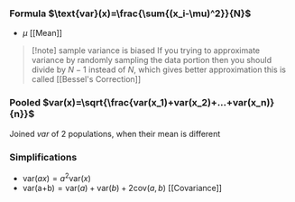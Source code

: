 ### Formula $\text{var}(x)=\frac{\sum{(x_i-\mu)^2}}{N}$
- $\mu$ [[Mean]]
> [!note] sample variance is biased
> If you trying to approximate variance
> by randomly sampling the data portion
> then you should divide by $N-1$ instead of $N$,
> which gives better approximation
> this is called [[Bessel's Correction]]
### Pooled $var(x)=\sqrt{\frac{var(x_1)+var(x_2)+...+var(x_n)}{n}}$
Joined $var$ of 2 populations, when their mean is different
### Simplifications
- $\text{var}(ax)=a^2\text{var}(x)$
- $\text{var(a+b)}=\text{var}(a)+\text{var}(b)+2\text{cov}(a,b)$ [[Covariance]]